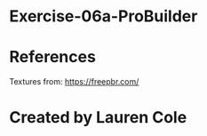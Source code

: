 # Exercise-06a-ProBuilder

# References

Textures from: https://freepbr.com/

# Created by Lauren Cole
